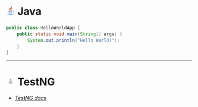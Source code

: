 # <img src="/img/java.png" width="24" height="24"> Java

```java
public class HelloWorldApp {
    public static void main(String[] args) {
        System.out.println("Hello World!");
    }
}
```

<!-- - [Java docs]() - TODO -->

***

<!-- Fix icon size -->
# <img src="/img/testng.jpg" width="24" height="24"> TestNG 

- [_TestNG docs_](https://testng.org/doc/index.html)